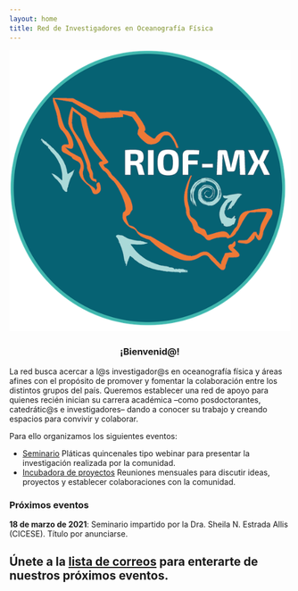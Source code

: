 ```yaml
---
layout: home
title: Red de Investigadores en Oceanografía Física
---
```


<p align="center">
  <img src="assets/img/Riof_smaller.png" />
</p>

<H3 align="center">
¡Bienvenid@! 
</H3>

La red busca acercar a l@s investigador@s en oceanografía física y áreas afines con el propósito de promover y 
fomentar la colaboración entre los distintos grupos del país. Queremos establecer una red de apoyo para 
quienes recién inician su carrera académica –como posdoctorantes, catedrátic@s e investigadores– 
dando a conocer su trabajo y creando espacios para convivir y colaborar.

Para ello organizamos los siguientes eventos:
* [Seminario](https://anakarinarm.github.io/RIOF/seminario/) Pláticas quincenales tipo webinar para presentar la investigación realizada por la comunidad.
* [Incubadora de proyectos](https://anakarinarm.github.io/RIOF/incubadora/) Reuniones mensuales para discutir ideas, proyectos y establecer colaboraciones con la comunidad.

### Próximos eventos

**18 de marzo de 2021**: Seminario impartido por la Dra. Sheila N. Estrada Allis (CICESE). Título por anunciarse.

## Únete a la [lista de correos](https://docs.google.com/forms/d/e/1FAIpQLScI5Ombv1c9GWSFtnmA9Kex8h19H0J4XMBtn1KwDtL-JKibKg/viewform?usp=sf_link) para enterarte de nuestros próximos eventos. 



